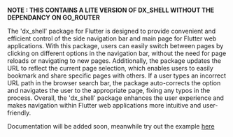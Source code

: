 **NOTE :  THIS CONTAINS A LITE VERSION OF DX_SHELL WITHOUT THE DEPENDANCY ON GO_ROUTER**

The 'dx_shell' package for Flutter is designed to provide convenient and efficient control of the side navigation bar and main page for Flutter web applications. With this package, users can easily switch between pages by clicking on different options in the navigation bar, without the need for page reloads or navigating to new pages. Additionally, the package updates the URL to reflect the current page selection, which enables users to easily bookmark and share specific pages with others. If a user types an incorrect URL path in the browser search bar, the package auto-corrects the option and navigates the user to the appropriate page, fixing any typos in the process. Overall, the 'dx_shell' package enhances the user experience and makes navigation within Flutter web applications more intuitive and user-friendly.

Documentation will be added soon, meanwhile try out the example [here](https://pub.dev/packages/dx_shell/example)
